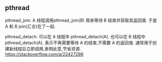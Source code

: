## pthread

pthread_join: A 线程调用pthread_join(B) 用来等待 B 结束并获取其返回值. 于是A 和 B join(汇合)在了一起.

pthread_detach: 可以在 A 线程中 pthread_detach(A), 也可以在 B 线程中 pthread_detach(A), 表示不再需要等待 A 的结束,不需要 A 的返回值. 通常用于创建新线程后立即调用,表明此意,节省资源. https://stackoverflow.com/a/22427298